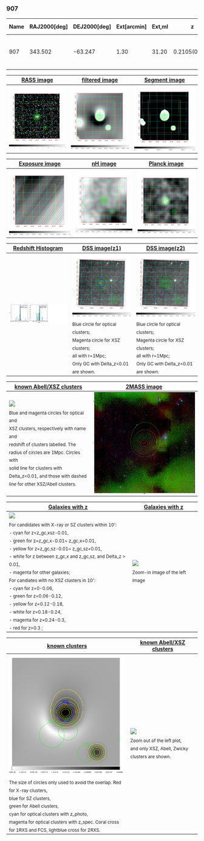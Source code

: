 <div STYLE="page-break-after: always;"></div>

### 907

|Name|RAJ2000[deg]|DEJ2000[deg] |Ext[arcmin]| Ext,ml | z | z_src| C|GC(XSZ,Delta_z<0.01)| GC(OPT,Delta_z<0.01)|GC| R_sig[arcmin] | R500[arcmin] | R500[Mpc]| CRsig[c/s] | CR500[c/s] |L500[1E44 erg/s]|F500[1E-12 erg/s/cm^2]| M500[1E14 Msun]|Tx[keV]|Cnt_sig|Beta|Rc[arcmin]|Comment|Alias|
|---|---|---|---|---|---|------|---|--------|---------|----------|---|---|---|---|---|---|---|---|---|---|---|---|---|---|
|907| 343.502| -63.247| 1.30| 31.20| 0.2105(0.005)| z1, z_xsz| B| B15, MCXC, PSZ2, Tar| N, W| B15, MCXC, N, PSZ2, Tar, W| 7.338| 5.937| 1.223| 0.245(0.038)| 0.238(0.037)| 6.140(0.435)| 4.764(0.337)| 6.42(0.21)| 7.22(0.15)| 87.2| 0.874(-0.123+0.088)| 3.320(-0.687+0.495)| -| k075|

|[RASS image](../image/907/907_img.pdf)|[filtered image](../image/907/907_fil.pdf)|[Segment image](../image/907/907_seg.pdf)|
|-------------------|--------------------|-------------------|
| <img src="../image/907/907_img.png" width="300">  | <img src="../image/907/907_fil.png" width="300">   | <img src="../image/907/907_seg.png" width="300">  |

|[Exposure image](../image/907/907_mex.pdf)| [nH image](../image/907/907_nh.pdf)| [Planck image](../image/907/907_p.pdf)|
|-------------------|--------------------|-------------------|
|<img src="../image/907/907_mex.png" width="300">   | <img src="../image/907/907_nh.png" width="300">    | <img src="../image/907/907_p.png" width="300"> |

|[Redshift Histogram](../image/907/907_zg.pdf) | [DSS image(z1)](../image/907/907_dss_z1.pdf)      |  [DSS image(z2)](../image/907/907_dss_z2.pdf)    |
|-------------------|--------------------|-------------------|
|<img src="../image/907/907_zg.png" width="300"> |<img src="../image/907/907_dss_z1.png" width="300"> <sub><br>Blue circle for optical clusters; <br>Magenta circle for XSZ clusters; <br>all with r=1Mpc; <br>Only GC with Delta_z<0.01 are shown. </sub>| <img src="../image/907/907_dss_z2.png" width="300"><sub><br>Blue circle for optical clusters; <br>Magenta circle for XSZ clusters; <br>all with r=1Mpc; <br>Only GC with Delta_z<0.01 are shown. </sub> |

|[known Abell/XSZ clusters](../image/907/907_m.pdf) | [2MASS image](../image/907/907_2mass.pdf)      |
|-------------------|-------------------|
|<img src=../image/907/907_m.png width="300"> <br><sub>Blue and magenta circles for optical and <br>XSZ clusters, respectively with name and <br>redshift of clusters labelled. The <br>radius of circles are 1Mpc. Circles with <br>solid line for clusters with <br>Delta_z<0.01, and those with dashed <br>line for other XSZ/Abell clusters.        </sub>|<img src="../image/907/907_2mass.png" width="300">  |

|[Galaxies with z](../image/907/907_opt_ned.pdf) |[Galaxies with z](../image/907/907_opt_ned_zoom.pdf) |
|-------------------|-------------------|
| <img src=../image/907/907_opt_ned.png width="300"> <br><sub> For candidates with X-ray or SZ clusters within 10': <br> - cyan for z<z_gc,xsz-0.01, <br> - green for z=z_gc,x-0.01~ z_gc,x+0.01, <br> - yellow for z=z_gc,sz-0.01~ z_gc,sz+0.01, <br> - white for z between z_gc,x and z_gc,sz, and Delta_z > 0.01, <br> - magenta for other galaxies; <br>For candiates with no XSZ clusters in 10': <br> - cyan for z=0-0.06, <br> - green for z=0.06-0.12, <br> - yellow for z=0.12-0.18, <br> - white for z=0.18-0.24, <br> - magenta for z=0.24-0.3, <br> - red for z>0.3 ;  </sub>|<img src=../image/907/907_opt_ned_zoom.png width="300">  <br><sub> Zoom-in image of the left image</sub>|

|[known clusters](../image/907/907_gc.pdf) |[known Abell/XSZ clusters](../image/907/907_gc_large.pdf) |
|-------------------|-------------------|
| <img src=../image/907/907_gc.png width="300"> <br><sub> The size of circles only used to avoid the overlap. Red for X-ray clusters, <br> blue for SZ clusters, <br> green for Abell clusters, <br> cyan for optical clusters with z_photo, <br> magenta for optical clusters with z_spec. Coral cross for 1RXS and FCS, lightblue cross for 2RXS. </sub>|<img src=../image/907/907_gc_large.png width="300"> <br><sub> Zoom out of the left plot, <br> and only XSZ, Abell, Zwicky clusters are shown. </sub> |



